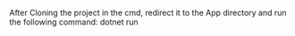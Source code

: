 After Cloning the project in the cmd, redirect it to the App directory and run the following command: dotnet run 
